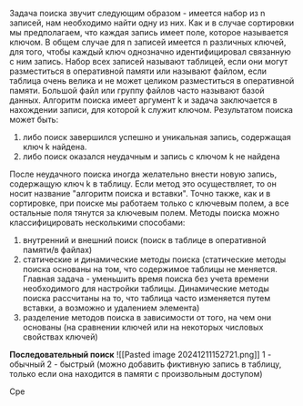 Задача поиска звучит следующим образом - имеется набор из n записей, нам необходимо найти одну из них. Как и в случае сортировки мы предполагаем, что каждая запись имеет поле, которое называется ключом. В общем случае для n записей имеется n различных ключей, для того, чтобы каждый ключ однозначно идентифицировал связанную с ним запись. Набор всех записей называют таблицей, если они могут разместиться в оперативной памяти или называют файлом, если таблица очень велика и не может целиком разместиться в оперативной памяти. Большой файл или группу файлов часто называют базой данных. Алгоритм поиска имеет аргумент k и задача заключается в нахождении записи, для которой k служит ключом. Результатом поиска может быть:
1. либо поиск завершился успешно и уникальная запись, содержащая ключ k найдена.
2. либо поиск оказался неудачным и запись с ключом k не найдена

После неудачного поиска иногда желательно внести новую запись, содержащую ключ k в таблицу. Если метод это осуществляет, то он носит название "алгоритм поиска и вставки". Точно также, как и в сортировке, при поиске мы работаем только с ключевым полем, а все остальные поля тянутся за ключевым полем.
Методы поиска можно классифицировать несколькими способами:
1. внутренний и внешний поиск (поиск в таблице в оперативной памяти/в файлах)
2. статические и динамические методы поиска (статические методы поиска основаны на том, что содержимое таблицы не меняется. Главная задача - уменьшить время поиска без учета времени необходимого для настройки таблицы. Динамические методы поиска рассчитаны на то, что таблица часто изменяется путем вставки, а возможно и удалением элемента)
3. разделение методов поиска в зависимости от того, на чем они основаны (на сравнении ключей или на некоторых числовых свойствах ключей)

**Последовательный поиск**
![[Pasted image 20241211152721.png]]
1 - обычный
2 - быстрый (можно добавить фиктивную запись в таблицу, только если она находится в памяти с произвольным доступом)

Сре